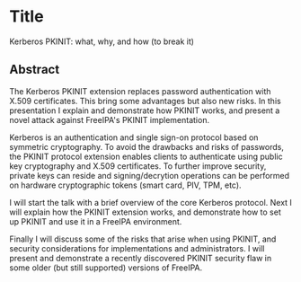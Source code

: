 # Title

Kerberos PKINIT: what, why, and how (to break it)

## Abstract

The Kerberos PKINIT extension replaces password authentication with
X.509 certificates.  This bring some advantages but also new risks.
In this presentation I explain and demonstrate how PKINIT works, and
present a novel attack against FreeIPA's PKINIT implementation.

Kerberos is an authentication and single sign-on protocol based on
symmetric cryptography.  To avoid the drawbacks and risks of
passwords, the PKINIT protocol extension enables clients to
authenticate using public key cryptography and X.509 certificates.
To further improve security, private keys can reside and
signing/decrytion operations can be performed on hardware
cryptographic tokens (smart card, PIV, TPM, etc).

I will start the talk with a brief overview of the core Kerberos
protocol.  Next I will explain how the PKINIT extension works, and
demonstrate how to set up PKINIT and use it in a FreeIPA
environment.

Finally I will discuss some of the risks that arise when using
PKINIT, and security considerations for implementations and
administrators.  I will present and demonstrate a recently
discovered PKINIT security flaw in some older (but still supported)
versions of FreeIPA.
